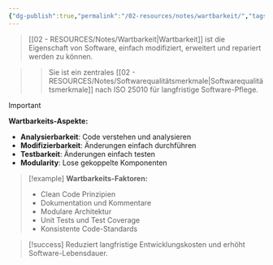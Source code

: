 ```yaml
---
{"dg-publish":true,"permalink":"/02-resources/notes/wartbarkeit/","tags":["#qualitaet/maintainability","#softwareentwicklung/langzeit","#AP2025/hinzugefuegt"],"noteIcon":"","updated":"2025-09-16T23:41:26.894+02:00"}
---
```



>[[02 - RESOURCES/Notes/Wartbarkeit\|Wartbarkeit]] ist die Eigenschaft von Software, einfach modifiziert, erweitert und repariert werden zu können.

>>Sie ist ein zentrales [[02 - RESOURCES/Notes/Softwarequalitätsmerkmale\|Softwarequalitätsmerkmale]] nach ISO 25010 für langfristige Software-Pflege.

>[!important] 
>**Wartbarkeits-Aspekte:**
>- **Analysierbarkeit**: Code verstehen und analysieren
>- **Modifizierbarkeit**: Änderungen einfach durchführen
>- **Testbarkeit**: Änderungen einfach testen
>- **Modularity**: Lose gekoppelte Komponenten

>[!example] 
>**Wartbarkeits-Faktoren:**
>- Clean Code Prinzipien
>- Dokumentation und Kommentare
>- Modulare Architektur
>- Unit Tests und Test Coverage
>- Konsistente Code-Standards

>[!success] 
>Reduziert langfristige Entwicklungskosten und erhöht Software-Lebensdauer.